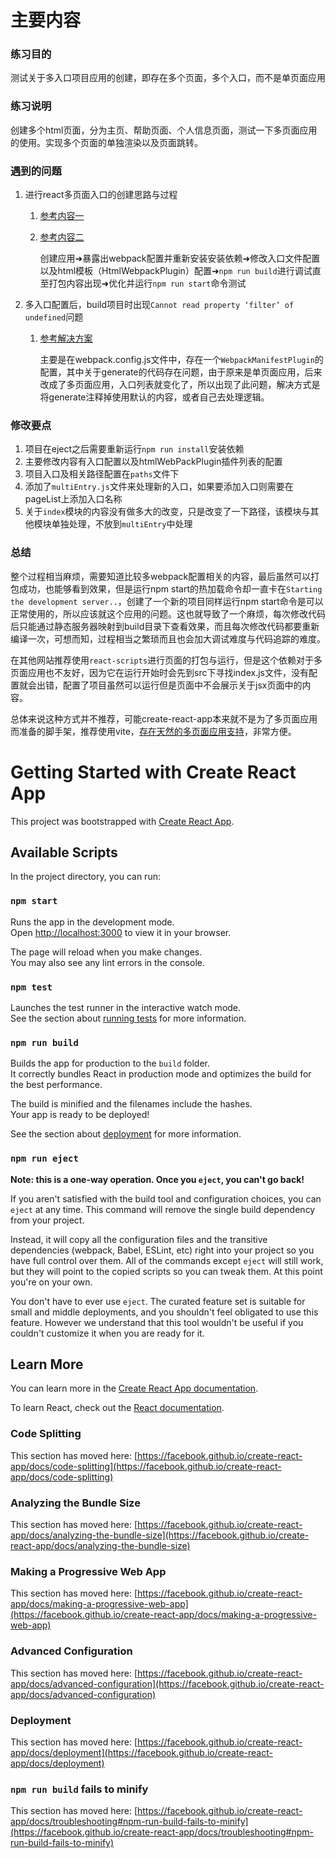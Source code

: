 # 主要内容

### 练习目的

测试关于多入口项目应用的创建，即存在多个页面，多个入口，而不是单页面应用

### 练习说明

创建多个html页面，分为主页、帮助页面、个人信息页面，测试一下多页面应用的使用。实现多个页面的单独渲染以及页面跳转。

### 遇到的问题

1. 进行react多页面入口的创建思路与过程
   1. [参考内容一](https://blog.csdn.net/qq_38036198/article/details/111251416)
   2. [参考内容二](https://blog.csdn.net/zhengjie0722/article/details/108475854)

        创建应用➜暴露出webpack配置并重新安装安装依赖➜修改入口文件配置以及html模板（HtmlWebpackPlugin）配置➜`npm run build`进行调试直至打包内容出现➜优化并运行`npm run start`命令测试
2. 多入口配置后，build项目时出现`Cannot read property ‘filter’ of undefined`问题
   1. [参考解决方案](https://blog.csdn.net/q1519187064/article/details/105842481)
      
      主要是在webpack.config.js文件中，存在一个`WebpackManifestPlugin`的配置，其中关于generate的代码存在问题，由于原来是单页面应用，后来改成了多页面应用，入口列表就变化了，所以出现了此问题，解决方式是将generate注释掉使用默认的内容，或者自己去处理逻辑。


### 修改要点

1. 项目在eject之后需要重新运行`npm run install`安装依赖
2. 主要修改内容有入口配置以及htmlWebPackPlugin插件列表的配置
3. 项目入口及相关路径配置在`paths`文件下
4. 添加了`multiEntry.js`文件来处理新的入口，如果要添加入口则需要在pageList上添加入口名称
5. 关于`index`模块的内容没有做多大的改变，只是改变了一下路径，该模块与其他模块单独处理，不放到`multiEntry`中处理

### 总结

整个过程相当麻烦，需要知道比较多webpack配置相关的内容，最后虽然可以打包成功，也能够看到效果，但是运行npm start的热加载命令却一直卡在`Starting the development server..`，创建了一个新的项目同样运行npm start命令是可以正常使用的，所以应该就这个应用的问题。这也就导致了一个麻烦，每次修改代码后只能通过静态服务器映射到build目录下查看效果，而且每次修改代码都要重新编译一次，可想而知，过程相当之繁琐而且也会加大调试难度与代码追踪的难度。

在其他网站推荐使用`react-scripts`进行页面的打包与运行，但是这个依赖对于多页面应用也不友好，因为它在运行开始时会先到src下寻找index.js文件，没有配置就会出错，配置了项目虽然可以运行但是页面中不会展示关于jsx页面中的内容。

总体来说这种方式并不推荐，可能create-react-app本来就不是为了多页面应用而准备的脚手架，推荐使用vite，[存在天然的多页面应用支持](https://cn.vitejs.dev/guide/build.html#multi-page-app)，非常方便。




# Getting Started with Create React App

This project was bootstrapped with [Create React App](https://github.com/facebook/create-react-app).

## Available Scripts

In the project directory, you can run:

### `npm start`

Runs the app in the development mode.\
Open [http://localhost:3000](http://localhost:3000) to view it in your browser.

The page will reload when you make changes.\
You may also see any lint errors in the console.

### `npm test`

Launches the test runner in the interactive watch mode.\
See the section about [running tests](https://facebook.github.io/create-react-app/docs/running-tests) for more information.

### `npm run build`

Builds the app for production to the `build` folder.\
It correctly bundles React in production mode and optimizes the build for the best performance.

The build is minified and the filenames include the hashes.\
Your app is ready to be deployed!

See the section about [deployment](https://facebook.github.io/create-react-app/docs/deployment) for more information.

### `npm run eject`

**Note: this is a one-way operation. Once you `eject`, you can't go back!**

If you aren't satisfied with the build tool and configuration choices, you can `eject` at any time. This command will remove the single build dependency from your project.

Instead, it will copy all the configuration files and the transitive dependencies (webpack, Babel, ESLint, etc) right into your project so you have full control over them. All of the commands except `eject` will still work, but they will point to the copied scripts so you can tweak them. At this point you're on your own.

You don't have to ever use `eject`. The curated feature set is suitable for small and middle deployments, and you shouldn't feel obligated to use this feature. However we understand that this tool wouldn't be useful if you couldn't customize it when you are ready for it.

## Learn More

You can learn more in the [Create React App documentation](https://facebook.github.io/create-react-app/docs/getting-started).

To learn React, check out the [React documentation](https://reactjs.org/).

### Code Splitting

This section has moved here: [https://facebook.github.io/create-react-app/docs/code-splitting](https://facebook.github.io/create-react-app/docs/code-splitting)

### Analyzing the Bundle Size

This section has moved here: [https://facebook.github.io/create-react-app/docs/analyzing-the-bundle-size](https://facebook.github.io/create-react-app/docs/analyzing-the-bundle-size)

### Making a Progressive Web App

This section has moved here: [https://facebook.github.io/create-react-app/docs/making-a-progressive-web-app](https://facebook.github.io/create-react-app/docs/making-a-progressive-web-app)

### Advanced Configuration

This section has moved here: [https://facebook.github.io/create-react-app/docs/advanced-configuration](https://facebook.github.io/create-react-app/docs/advanced-configuration)

### Deployment

This section has moved here: [https://facebook.github.io/create-react-app/docs/deployment](https://facebook.github.io/create-react-app/docs/deployment)

### `npm run build` fails to minify

This section has moved here: [https://facebook.github.io/create-react-app/docs/troubleshooting#npm-run-build-fails-to-minify](https://facebook.github.io/create-react-app/docs/troubleshooting#npm-run-build-fails-to-minify)



